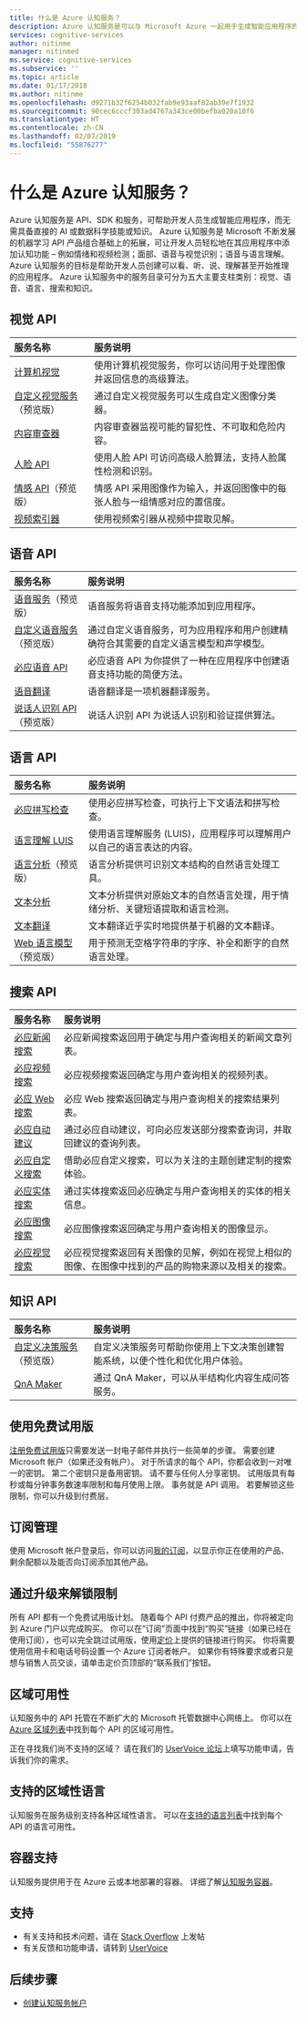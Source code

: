 ```yaml
---
title: 什么是 Azure 认知服务？
description: Azure 认知服务是可以与 Microsoft Azure 一起用于生成智能应用程序的 API、SDK 和服务。
services: cognitive-services
author: nitinme
manager: nitinmed
ms.service: cognitive-services
ms.subservice: ''
ms.topic: article
ms.date: 01/17/2018
ms.author: nitinme
ms.openlocfilehash: d9271b32f6254b032fab9e93aaf82ab39e7f1932
ms.sourcegitcommit: 90cec6cccf303ad4767a343ce00befba020a10f6
ms.translationtype: HT
ms.contentlocale: zh-CN
ms.lasthandoff: 02/07/2019
ms.locfileid: "55876277"
---
```

# <a name="what-are-azure-cognitive-services"></a>什么是 Azure 认知服务？

Azure 认知服务是 API、SDK 和服务，可帮助开发人员生成智能应用程序，而无需具备直接的 AI 或数据科学技能或知识。 Azure 认知服务是 Microsoft 不断发展的机器学习 API 产品组合基础上的拓展，可让开发人员轻松地在其应用程序中添加认知功能 – 例如情绪和视频检测；面部、语音与视觉识别；语音与语言理解。 Azure 认知服务的目标是帮助开发人员创建可以看、听、说、理解甚至开始推理的应用程序。 Azure 认知服务中的服务目录可分为五大主要支柱类别：视觉、语音、语言、搜索和知识。

## <a name="vision-apis"></a>视觉 API

|服务名称|服务说明|
|:-----------|:------------------|
|[计算机视觉](https://docs.microsoft.com/azure/cognitive-services/computer-vision/ "计算机视觉")|使用计算机视觉服务，你可以访问用于处理图像并返回信息的高级算法。|
|[自定义视觉服务](https://docs.microsoft.com/azure/cognitive-services/Custom-Vision-Service/home "自定义视觉服务")（预览版）|通过自定义视觉服务可以生成自定义图像分类器。|
|[内容审查器](https://docs.microsoft.com/azure/cognitive-services/content-moderator/overview "内容审查器")|内容审查器监视可能的冒犯性、不可取和危险内容。|
|[人脸 API](https://docs.microsoft.com/azure/cognitive-services/face/ "人脸 API")|使用人脸 API 可访问高级人脸算法，支持人脸属性检测和识别。|
|[情感 API](https://docs.microsoft.com/azure/cognitive-services/emotion/home "情感 API")（预览版）|情感 API 采用图像作为输入，并返回图像中的每张人脸与一组情感对应的置信度。|
| [视频索引器](https://docs.microsoft.com/azure/cognitive-services/video-indexer/video-indexer-overview "视频索引器")|使用视频索引器从视频中提取见解。|

## <a name="speech-apis"></a>语音 API

|服务名称|服务说明|
|:-----------|:------------------|
|[语音服务](https://docs.microsoft.com/azure/cognitive-services/speech-service/ "语音服务")（预览版）|语音服务将语音支持功能添加到应用程序。|
|[自定义语音服务](https://docs.microsoft.com/azure/cognitive-services/custom-speech-service/cognitive-services-custom-speech-home "自定义语音服务")（预览版）|通过自定义语音服务，可为应用程序和用户创建精确符合其需要的自定义语言模型和声学模型。|
|[必应语音 API](https://docs.microsoft.com/azure/cognitive-services/speech/home "必应语音 API")|必应语音 API 为你提供了一种在应用程序中创建语音支持功能的简便方法。|
|[语音翻译](https://docs.microsoft.com/azure/cognitive-services/translator-speech/ "语音翻译")|语音翻译是一项机器翻译服务。|
|[说话人识别 API](https://docs.microsoft.com/azure/cognitive-services/speaker-recognition/home "说话人识别 API")（预览版）|说话人识别 API 为说话人识别和验证提供算法。|

## <a name="language-apis"></a>语言 API

|服务名称|服务说明|
|:-----------|:------------------|
|[必应拼写检查](https://docs.microsoft.com/azure/cognitive-services/bing-spell-check/ "必应拼写检查")|使用必应拼写检查，可执行上下文语法和拼写检查。|
|[语言理解 LUIS](https://docs.microsoft.com/azure/cognitive-services/luis/ "语言理解")|使用语言理解服务 (LUIS)，应用程序可以理解用户以自己的语言表达的内容。|
|[语言分析](https://docs.microsoft.com/azure/cognitive-services/linguisticanalysisapi/home "语言分析")（预览版）|语言分析提供可识别文本结构的自然语言处理工具。|
|[文本分析](https://docs.microsoft.com/azure/cognitive-services/text-analytics/ "文本分析")|文本分析提供对原始文本的自然语言处理，用于情绪分析、关键短语提取和语言检测。|
|[文本翻译](https://docs.microsoft.com/azure/cognitive-services/translator/ "文本翻译")|文本翻译近乎实时地提供基于机器的文本翻译。||
|[Web 语言模型](https://docs.microsoft.com/azure/cognitive-services/web-language-model/home "Web 语言模型")（预览版）|用于预测无空格字符串的字序、补全和断字的自然语言处理。|

## <a name="search-apis"></a>搜索 API

|服务名称|服务说明|
|:-----------|:------------------|
|[必应新闻搜索](https://docs.microsoft.com/azure/cognitive-services/bing-news-search/ "必应新闻搜索")|必应新闻搜索返回用于确定与用户查询相关的新闻文章列表。|
|[必应视频搜索](https://docs.microsoft.com/azure/cognitive-services/Bing-Video-Search/ "必应视频搜索")|必应视频搜索返回确定与用户查询相关的视频列表。|
|[必应 Web 搜索](https://docs.microsoft.com/azure/cognitive-services/bing-web-search/ "必应 Web 搜索")|必应 Web 搜索返回确定与用户查询相关的搜索结果列表。|
|[必应自动建议](https://docs.microsoft.com/azure/cognitive-services/Bing-Autosuggest "必应自动建议")|通过必应自动建议，可向必应发送部分搜索查询词，并取回建议的查询列表。|
|[必应自定义搜索](https://docs.microsoft.com/azure/cognitive-services/bing-custom-search "必应自定义搜索")|借助必应自定义搜索，可以为关注的主题创建定制的搜索体验。|
|[必应实体搜索](https://docs.microsoft.com/azure/cognitive-services/bing-entities-search/ "必应实体搜索")|通过实体搜索返回必应确定与用户查询相关的实体的相关信息。|
|[必应图像搜索](https://docs.microsoft.com/azure/cognitive-services/bing-image-search "必应图像搜索")|必应图像搜索返回确定与用户查询相关的图像显示。|
|[必应视觉搜索](https://docs.microsoft.com/azure/cognitive-services/bing-visual-search "必应视觉搜索")|必应视觉搜索返回有关图像的见解，例如在视觉上相似的图像、在图像中找到的产品的购物来源以及相关的搜索。|

## <a name="knowledge-apis"></a>知识 API

|服务名称|服务说明|
|:-----------|:------------------|
| [自定义决策服务](https://docs.microsoft.com/azure/cognitive-services/custom-decision-service/ "自定义决策搜索")（预览版）|自定义决策服务可帮助你使用上下文决策创建智能系统，以便个性化和优化用户体验。|
|[QnA Maker](https://docs.microsoft.com/azure/cognitive-services/qnamaker/index "QnA Maker")|通过 QnA Maker，可以从半结构化内容生成问答服务。|

## <a name="use-free-trials"></a>使用免费试用版

[注册免费试用版](https://azure.microsoft.com/try/cognitive-services/ "注册帮助")只需要发送一封电子邮件并执行一些简单的步骤。 需要创建 Microsoft 帐户（如果还没有帐户）。 对于所请求的每个 API，你都会收到一对唯一的密钥。 第二个密钥只是备用密钥。 请不要与任何人分享密钥。 试用版具有每秒或每分钟事务数速率限制和每月使用上限。 事务就是 API 调用。 若要解锁这些限制，你可以升级到付费层。

## <a name="subscription-management"></a>订阅管理

使用 Microsoft 帐户登录后，你可以访问[我的订阅](https://www.microsoft.com/cognitive-services/en-us/subscriptions "我的订阅")，以显示你正在使用的产品、剩余配额以及能否向订阅添加其他产品。

## <a name="upgrade-to-unlock-limits"></a>通过升级来解锁限制

所有 API 都有一个免费试用版计划。  随着每个 API 付费产品的推出，你将被定向到 Azure 门户以完成购买。  你可以在“订阅”页面中找到“购买”链接（如果已经在使用订阅），也可以完全跳过试用版，使用[定价](https://www.microsoft.com/cognitive-services/en-us/pricing "定价")上提供的链接进行购买。  你将需要使用信用卡和电话号码设置一个 Azure 订阅者帐户。 如果你有特殊要求或者只是想与销售人员交谈，请单击定价页顶部的“联系我们”按钮。

## <a name="regional-availability"></a>区域可用性

认知服务中的 API 托管在不断扩大的 Microsoft 托管数据中心网络上。 你可以在 [Azure 区域列表](https://azure.microsoft.com/regions)中找到每个 API 的区域可用性。

正在寻找我们尚不支持的区域？ 请在我们的 [UserVoice 论坛](https://cognitive.uservoice.com/)上填写功能申请，告诉我们你的需求。

## <a name="supported-cultural-languages"></a>支持的区域性语言

 认知服务在服务级别支持各种区域性语言。 可以在[支持的语言列表](language-support.md)中找到每个 API 的语言可用性。

 ## <a name="container-support"></a>容器支持

 认知服务提供用于在 Azure 云或本地部署的容器。 详细了解[认知服务容器](cognitive-services-container-support.md)。

## <a name="support"></a>支持

* 有关支持和技术问题，请在 [Stack Overflow](https://stackoverflow.com/questions/tagged/microsoft-cognitive) 上发帖
* 有关反馈和功能申请，请转到 [UserVoice](https://cognitive.uservoice.com/)

## <a name="next-steps"></a>后续步骤

* [创建认知服务帐户](cognitive-services-apis-create-account.md)
